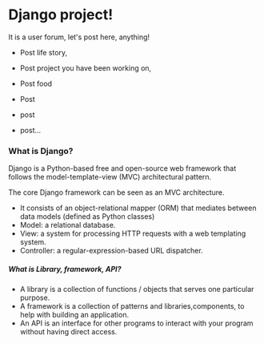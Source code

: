 # Django project! 
It is a user forum, let's post here, anything!
* Post life story, 
* Post project you have been working on,
* Post food

* Post
* post
* post...

### What is Django? 
Django is a Python-based free and open-source web framework that follows the model-template-view (MVC) architectural pattern.



The core Django framework can be seen as an MVC architecture.
* It consists of an object-relational mapper (ORM) that mediates between data models (defined as Python classes)
* Model:  a relational database.
* View:   a system for processing HTTP requests with a web templating system.
* Controller: a regular-expression-based URL dispatcher.

##### What is Library, framework, API?  
* A library is a collection of functions / objects that serves one particular purpose.
* A framework is a collection of patterns and libraries,components, to help with building an application.
* An API is an interface for other programs to interact with your program without having direct access.


